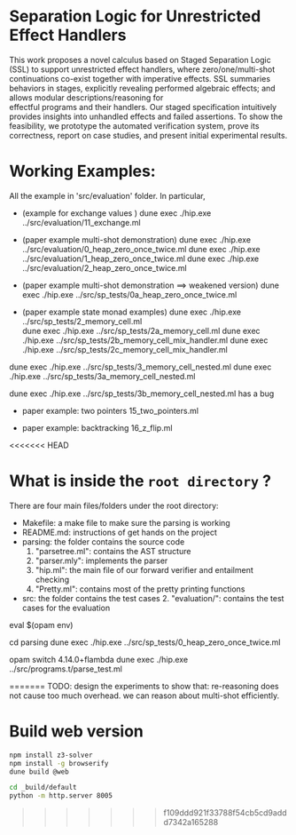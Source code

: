 # Separation Logic for Unrestricted Effect Handlers 

This work proposes a novel calculus based on Staged Separation Logic 
(SSL) to support unrestricted effect handlers, 
where zero/one/multi-shot continuations co-exist together with imperative effects.
SSL summaries behaviors in stages, 
explicitly revealing performed algebraic effects;
and allows modular descriptions/reasoning for  
effectful programs and their handlers. 
Our staged specification intuitively provides insights into unhandled effects 
and failed assertions. 
To show the feasibility, we prototype the automated verification system, 
prove its correctness, report 
on case studies, and present initial experimental results. 



# Working Examples:

All the example in 'src/evaluation' folder. 
In particular, 

- (example for exchange values ) 
dune exec ./hip.exe ../src/evaluation/11_exchange.ml

- (paper example multi-shot demonstration)
dune exec ./hip.exe ../src/evaluation/0_heap_zero_once_twice.ml
dune exec ./hip.exe ../src/evaluation/1_heap_zero_once_twice.ml
dune exec ./hip.exe ../src/evaluation/2_heap_zero_once_twice.ml


- (paper example multi-shot demonstration ==> weakened version)
dune exec ./hip.exe ../src/sp_tests/0a_heap_zero_once_twice.ml

- (paper example state monad examples) 
dune exec ./hip.exe ../src/sp_tests/2_memory_cell.ml   
dune exec ./hip.exe ../src/sp_tests/2a_memory_cell.ml
dune exec ./hip.exe ../src/sp_tests/2b_memory_cell_mix_handler.ml
dune exec ./hip.exe ../src/sp_tests/2c_memory_cell_mix_handler.ml

dune exec ./hip.exe ../src/sp_tests/3_memory_cell_nested.ml
dune exec ./hip.exe ../src/sp_tests/3a_memory_cell_nested.ml

dune exec ./hip.exe ../src/sp_tests/3b_memory_cell_nested.ml
has a bug

- paper example: two pointers 
15_two_pointers.ml 

- paper example: backtracking 
16_z_flip.ml 



<<<<<<< HEAD


# What is inside the `root directory` ?

There are four main files/folders under the root directory:
- Makefile: a make file to make sure the parsing is working 
- README.md: instructions of get hands on the project
- parsing: the folder contains the source code
    1. "parsetree.ml": contains the AST structure 
    2. "parser.mly": implements the parser 
    3. "hip.ml": the main file of our forward verifier and entailment checking 
    6. "Pretty.ml": contains most of the pretty printing functions
- src: the folder contains the test cases
    2. "evaluation/": contains the test cases for the evaluation 





eval $(opam env)

cd parsing
dune exec ./hip.exe ../src/sp_tests/0_heap_zero_once_twice.ml


opam switch 4.14.0+flambda
dune exec ./hip.exe ../src/programs.t/parse_test.ml


=======
TODO:
design the experiments to show that:
re-reasoning does not cause too much overhead. 
we can reason about multi-shot efficiently. 

# Build web version

```sh
npm install z3-solver
npm install -g browserify
dune build @web
```

```sh
cd _build/default
python -m http.server 8005
```
>>>>>>> f109ddd921f33788f54cb5cd9addd7342a165288
